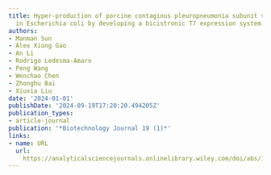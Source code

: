 ```yaml
---
title: Hyper‐production of porcine contagious pleuropneumonia subunit vaccine proteins
  in Escherichia coli by developing a bicistronic T7 expression system
authors:
- Manman Sun
- Alex Xiong Gao
- An Li
- Rodrigo Ledesma‐Amaro
- Peng Wang
- Wenchao Chen
- Zhonghu Bai
- Xiuxia Liu
date: '2024-01-01'
publishDate: '2024-09-19T17:20:20.494205Z'
publication_types:
- article-journal
publication: '*Biotechnology Journal 19 (1)*'
links:
- name: URL
  url: 
    https://analyticalsciencejournals.onlinelibrary.wiley.com/doi/abs/10.1002/biot.202300187
---
```

